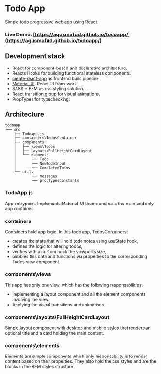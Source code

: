 # Todo App
Simple todo progressive web app using React.
### Live Demo: [https://agusmafud.github.io/todoapp/](https://agusmafud.github.io/todoapp/)

## Development stack
- React for component-based and declarative architecture.
- Reacts Hooks for building functional stateless components.
- [create-react-app](https://github.com/facebook/create-react-app) as frontend build pipeline.
- [Material-UI](https://material-ui.com): React UI framework.
- SASS + BEM as css styling solution.
- [React transition group](https://reactcommunity.org/react-transition-group) for visual animations.
- PropTypes for typechecking.

## Architecture
```
todoapp
└── src
    ├── TodoApp.js
    ├── containers\TodosContainer
    ├── components 
    │   ├── views\Todos
    │   ├── layouts\FullHeightCardLayout
    │   └── elements
    │       ├── Todo
    │       ├── NewTodoInput
    │       └── CompletedTodos
    └── utils
            ├── messages
            └── propTypesConstants    

```
### TodoApp.js
App entrypoint. Implements Material-UI theme and calls the main and only app container.

### containers
Containers hold app logic. In this todo app, TodosContainers: 
* creates the state that will hold todo notes using useState hook,
* defines the logic for altering todos,
* verifies with a custom hook the viewports size,
* bubbles this data and functions via properties to the corresponding Todos view component.

### components\views
This app has only one view, which has the following responsabilities:
* Implementing a layout component and all the element components involving the view.
* Applying the visual transitions and animations.

### components\layouts\FullHeightCardLayout
Simple layout component with desktop and mobile styles that renders an optional title and a card holding the main content.

### components\elements
Elements are simple components which only responsability is to render content based on their properties. They also hold the css styles and are the blocks in the BEM styles structure.
